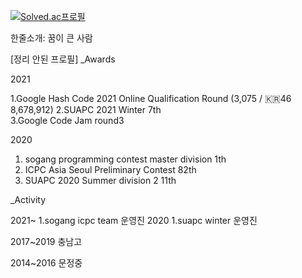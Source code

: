 [![Solved.ac프로필](http://mazassumnida.wtf/api/v2/generate_badge?boj=djs100201)](https://solved.ac/djs100201)

한줄소개: 꿈이 큰 사람

[정리 안된 프로필]
_Awards

2021

1.Google Hash Code 2021 Online Qualification Round (3,075 / 🇰🇷46	8,678,912)
2.SUAPC 2021 Winter	7th 	
3.Google Code Jam round3

2020 

1. sogang programming contest master division 1th 
2. ICPC Asia Seoul Preliminary Contest 82th	
3. SUAPC 2020 Summer division 2 11th 



_Activity


2021~ 
1.sogang icpc team 운영진 
2020
1.suapc winter 운영진

2017~2019 충남고 

2014~2016 문정중

